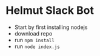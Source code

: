 # Helmut Slack Bot
* Start by first installing nodejs
* download repo
* run `npm install`
* run `node index.js`
